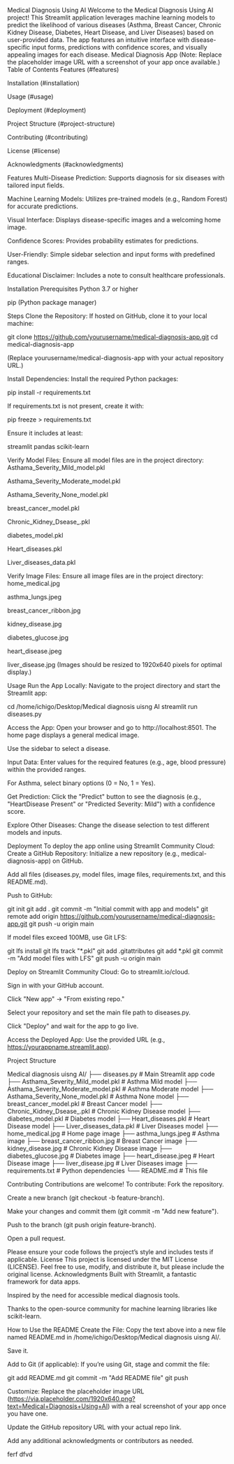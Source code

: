 Medical Diagnosis Using AI
Welcome to the Medical Diagnosis Using AI project! This Streamlit application leverages machine learning models to predict the likelihood of various diseases (Asthma, Breast Cancer, Chronic Kidney Disease, Diabetes, Heart Disease, and Liver Diseases) based on user-provided data. The app features an intuitive interface with disease-specific input forms, predictions with confidence scores, and visually appealing images for each disease.
Medical Diagnosis App
(Note: Replace the placeholder image URL with a screenshot of your app once available.)
Table of Contents
Features (#features)

Installation (#installation)

Usage (#usage)

Deployment (#deployment)

Project Structure (#project-structure)

Contributing (#contributing)

License (#license)

Acknowledgments (#acknowledgments)

Features
Multi-Disease Prediction: Supports diagnosis for six diseases with tailored input fields.

Machine Learning Models: Utilizes pre-trained models (e.g., Random Forest) for accurate predictions.

Visual Interface: Displays disease-specific images and a welcoming home image.

Confidence Scores: Provides probability estimates for predictions.

User-Friendly: Simple sidebar selection and input forms with predefined ranges.

Educational Disclaimer: Includes a note to consult healthcare professionals.

Installation
Prerequisites
Python 3.7 or higher

pip (Python package manager)

Steps
Clone the Repository:
If hosted on GitHub, clone it to your local machine:

git clone https://github.com/yourusername/medical-diagnosis-app.git
cd medical-diagnosis-app

(Replace yourusername/medical-diagnosis-app with your actual repository URL.)

Install Dependencies:
Install the required Python packages:

pip install -r requirements.txt

If requirements.txt is not present, create it with:

pip freeze > requirements.txt

Ensure it includes at least:

streamlit
pandas
scikit-learn

Verify Model Files:
Ensure all model files are in the project directory:
Asthama_Severity_Mild_model.pkl

Asthama_Severity_Moderate_model.pkl

Asthama_Severity_None_model.pkl

breast_cancer_model.pkl

Chronic_Kidney_Dsease_.pkl

diabetes_model.pkl

Heart_diseases.pkl

Liver_diseases_data.pkl

Verify Image Files:
Ensure all image files are in the project directory:
home_medical.jpg

asthma_lungs.jpeg

breast_cancer_ribbon.jpg

kidney_disease.jpg

diabetes_glucose.jpg

heart_disease.jpeg

liver_disease.jpg
(Images should be resized to 1920x640 pixels for optimal display.)

Usage
Run the App Locally:
Navigate to the project directory and start the Streamlit app:

cd /home/ichigo/Desktop/Medical diagnosis uisng AI
streamlit run diseases.py

Access the App:
Open your browser and go to http://localhost:8501.
The home page displays a general medical image.

Use the sidebar to select a disease.

Input Data:
Enter values for the required features (e.g., age, blood pressure) within the provided ranges.

For Asthma, select binary options (0 = No, 1 = Yes).

Get Prediction:
Click the "Predict" button to see the diagnosis (e.g., "HeartDisease Present" or "Predicted Severity: Mild") with a confidence score.

Explore Other Diseases:
Change the disease selection to test different models and inputs.

Deployment
To deploy the app online using Streamlit Community Cloud:
Create a GitHub Repository:
Initialize a new repository (e.g., medical-diagnosis-app) on GitHub.

Add all files (diseases.py, model files, image files, requirements.txt, and this README.md).

Push to GitHub:

git init
git add .
git commit -m "Initial commit with app and models"
git remote add origin https://github.com/yourusername/medical-diagnosis-app.git
git push -u origin main

If model files exceed 100MB, use Git LFS:

git lfs install
git lfs track "*.pkl"
git add .gitattributes
git add *.pkl
git commit -m "Add model files with LFS"
git push -u origin main

Deploy on Streamlit Community Cloud:
Go to streamlit.io/cloud.

Sign in with your GitHub account.

Click "New app" → "From existing repo."

Select your repository and set the main file path to diseases.py.

Click "Deploy" and wait for the app to go live.

Access the Deployed App:
Use the provided URL (e.g., https://yourappname.streamlit.app).

Project Structure

Medical diagnosis uisng AI/
├── diseases.py            # Main Streamlit app code
├── Asthama_Severity_Mild_model.pkl  # Asthma Mild model
├── Asthama_Severity_Moderate_model.pkl  # Asthma Moderate model
├── Asthama_Severity_None_model.pkl  # Asthma None model
├── breast_cancer_model.pkl         # Breast Cancer model
├── Chronic_Kidney_Dsease_.pkl      # Chronic Kidney Disease model
├── diabetes_model.pkl              # Diabetes model
├── Heart_diseases.pkl              # Heart Disease model
├── Liver_diseases_data.pkl         # Liver Diseases model
├── home_medical.jpg                # Home page image
├── asthma_lungs.jpeg               # Asthma image
├── breast_cancer_ribbon.jpg        # Breast Cancer image
├── kidney_disease.jpg              # Chronic Kidney Disease image
├── diabetes_glucose.jpg            # Diabetes image
├── heart_disease.jpeg              # Heart Disease image
├── liver_disease.jpg               # Liver Diseases image
├── requirements.txt                # Python dependencies
└── README.md                       # This file

Contributing
Contributions are welcome! To contribute:
Fork the repository.

Create a new branch (git checkout -b feature-branch).

Make your changes and commit them (git commit -m "Add new feature").

Push to the branch (git push origin feature-branch).

Open a pull request.

Please ensure your code follows the project’s style and includes tests if applicable.
License
This project is licensed under the MIT License (LICENSE). Feel free to use, modify, and distribute it, but please include the original license.
Acknowledgments
Built with Streamlit, a fantastic framework for data apps.

Inspired by the need for accessible medical diagnosis tools.

Thanks to the open-source community for machine learning libraries like scikit-learn.

How to Use the README
Create the File:
Copy the text above into a new file named README.md in /home/ichigo/Desktop/Medical diagnosis uisng AI/.

Save it.

Add to Git (if applicable):
If you’re using Git, stage and commit the file:

git add README.md
git commit -m "Add README file"
git push

Customize:
Replace the placeholder image URL (https://via.placeholder.com/1920x640.png?text=Medical+Diagnosis+Using+AI) with a real screenshot of your app once you have one.

Update the GitHub repository URL with your actual repo link.

Add any additional acknowledgments or contributors as needed.

ferf
dfvd